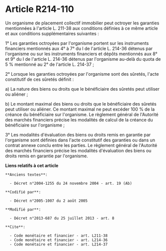 # Article R214-110

Un organisme de placement collectif immobilier peut octroyer les garanties mentionnées à l'article L. 211-38 aux conditions
définies à ce même article et aux conditions supplémentaires suivantes : 

1° Les garanties octroyées par l'organisme portent sur les instruments financiers mentionnés aux 4° à 7° du I de l'article L.
214-36 détenus par l'organisme ou sur les instruments financiers et dépôts mentionnés aux 8° et 9° du I de l'article L.
214-36 détenus par l'organisme au-delà du quota de 5 % mentionné au 2° de l'article L. 214-37 ; 

2° Lorsque les garanties octroyées par l'organisme sont des sûretés, l'acte constitutif de ces sûretés définit : 

a) La nature des biens ou droits que le bénéficiaire des sûretés peut utiliser ou aliéner ; 

b) Le montant maximal des biens ou droits que le bénéficiaire des sûretés peut utiliser ou aliéner. Ce montant maximal ne
peut excéder 100 % de la créance du bénéficiaire sur l'organisme. Le règlement général de l'Autorité des marchés financiers
précise les modalités de calcul de la créance du bénéficiaire sur l'organisme ; 

3° Les modalités d'évaluation des biens ou droits remis en garantie par l'organisme sont définies dans l'acte constitutif des
garanties ou dans un contrat annexe conclu entre les parties. Le règlement général de l'Autorité des marchés financiers
précise les modalités d'évaluation des biens ou droits remis en garantie par l'organisme.

**Liens relatifs à cet article**

	**Anciens textes**:

	  - Décret n°2004-1255 du 24 novembre 2004 - art. 19 (Ab)

	**Codifié par**:

	  - Décret n°2005-1007 du 2 août 2005

	**Modifié par**:

	  - Décret n°2013-687 du 25 juillet 2013 - art. 8

	**Cite**:

	  - Code monétaire et financier - art. L211-38
	  - Code monétaire et financier - art. L214-36
	  - Code monétaire et financier - art. L214-37

